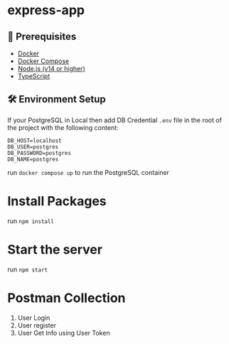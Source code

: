 # express-app

## 🚀 Prerequisites

- [Docker](https://www.docker.com/products/docker-desktop)
- [Docker Compose](https://docs.docker.com/compose/)
- [Node.js (v14 or higher)](https://nodejs.org/) 
- [TypeScript](https://www.typescriptlang.org/)

## 🛠 Environment Setup

If your PostgreSQL in Local then add DB Credential `.env` file in the root of the project with the following content:

```env
DB_HOST=localhost
DB_USER=postgres
DB_PASSWORD=postgres
DB_NAME=postgres 
```
run `docker compose up` to run the PostgreSQL container

# Install Packages 

run `npm install` 

# Start the server 

run `npm start`

# Postman Collection 
1. User Login 
2. User register 
3. User Get Info using User Token
